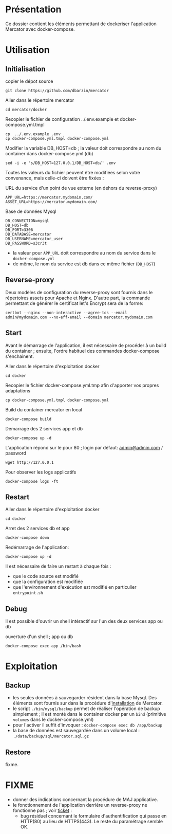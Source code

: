 # Présentation

Ce dossier contient les éléments permettant de dockeriser l'application Mercator avec docker-compose.

# Utilisation

## Initialisation

copier le dépot source

    git clone https://github.com/dbarzin/mercator

Aller dans le répertoire mercator

    cd mercator/docker

Recopier le fichier de configuration ../.env.example et docker-compose.yml.tmpl

    cp  ../.env.example .env
    cp docker-compose.yml.tmpl docker-compose.yml

Modifier la variable DB_HOST=db ; la valeur doit correspondre au nom du container dans docker-compose.yml (db)

    sed -i -e 's/DB_HOST=127.0.0.1/DB_HOST=db/' .env

Toutes les valeurs du fichier peuvent être modifiées selon votre convenance, mais celle-ci doivent être fixées :

URL du service d'un point de vue externe (en dehors du reverse-proxy)

    APP_URL=https://mercator.mydomain.com/
    ASSET_URL=https://mercator.mydomain.com/

Base de données Mysql

    DB_CONNECTION=mysql
    DB_HOST=db
    DB_PORT=3306
    DB_DATABASE=mercator
    DB_USERNAME=mercator_user
    DB_PASSWORD=s3cr3t

- la valeur pour `APP_URL` doit correspondre au nom du service dans le `docker-compose.yml`
- de même, le nom du service est db dans ce même fichier (`DB_HOST`)

## Reverse-proxy

Deux modèles de configuration du reverse-proxy sont fournis dans le répertoires assets pour Apache et Nginx. D'autre part, la commande permettant de générer le certificat let's Encrypt sera de la forme:

    certbot --nginx --non-interactive --agree-tos --email admin@mydomain.com --no-eff-email --domain mercator.mydomain.com

## Start

Avant le démarrage de l'application, il est nécessaire de procéder à un build du container ; ensuite, l'ordre habituel des commandes docker-compose s'enchainent.

Aller dans le répertoire d'exploitation docker

    cd docker

Recopier le fichier docker-compose.yml.tmp afin d'apporter vos propres adaptations

    cp docker-compose.yml.tmpl docker-compose.yml

Build du container mercator en local

    docker-compose build

Démarrage des 2 services app et db

    docker-compose up -d

L'application répond sur le pour 80 ; login par défaut: admin@admin.com / password

    wget http://127.0.0.1

Pour observer les logs applicatifs

    docker-compose logs -ft

## Restart

Aller dans le répertoire d'exploitation docker

    cd docker

Arret des 2 services db et app

    docker-compose down

Redémarrage de l'application:

    docker-compose up -d

Il est nécessaire de faire un restart à chaque fois :

- que le code source est modifié
- que la configuration est modifiée
- que l'environnement d'exécution est modifié en particulier `entrypoint.sh`

## Debug

Il est possible d'ouvrir un shell intéractif sur l'un des deux services app ou db

ouverture d'un shell ; app ou db

    docker-compose exec app /bin/bash

# Exploitation

## Backup

- les seules données à sauvegarder résident dans la base Mysql. Des éléments sont fournis sur dans la procédure d'[installation](https://github.com/dbarzin/mercator/blob/master/INSTALL.md) de Mercator.
- le script `./bin/mysql/backup` permet de réaliser l'opération de backup simplement ; il est monté dans le container docker par un `bind` (primitive `volumes` dans le docker-compose.yml)
- pour l'activer il suffit d'invoquer : `docker-compose exec db /app/backup`
- la base de données  est sauvegardée dans un volume local : `./data/backup/sql/mercator.sql.gz`

## Restore

fixme.

# FIXME

- donner des indications concernant la procédure de MAJ applicative.
- le fonctionnement de l'application derrière un reverse-proxy ne fonctionne pas ; voir [ticket](https://github.com/mqu/mercator/issues/1) :
  - bug résiduel concernant le formulaire d'authentification qui passe en HTTP(80) au lieu de HTTPS(443). Le reste du paramétrage semble OK.

